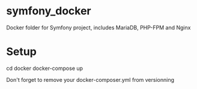 # symfony_docker
Docker folder for Symfony project, includes MariaDB, PHP-FPM and Nginx

# Setup

cd docker
docker-compose up

Don't forget to remove your docker-composer.yml from versionning
